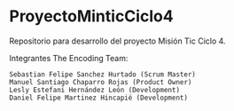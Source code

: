 # ProyectoMinticCiclo4
Repositorio para desarrollo del proyecto Misión Tic Ciclo 4.

Integrantes The Encoding Team:

    Sebastian Felipe Sanchez Hurtado (Scrum Master)
    Manuel Santiago Chaparro Rojas (Product Owner)
    Lesly Estefani Hernández León (Development)
    Daniel Felipe Martinez Hincapié (Development)


